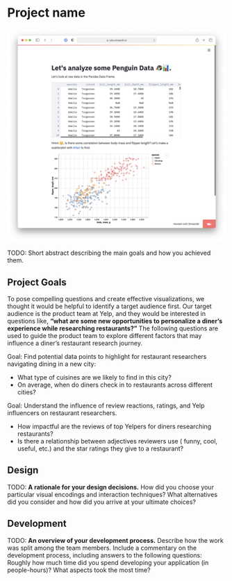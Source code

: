 # Project name

![A screenshot of your application. Could be a GIF.](screenshot.png)

TODO: Short abstract describing the main goals and how you achieved them.

## Project Goals

To pose compelling questions and create effective visualizations, we thought it would be helpful to identify a target audience first. Our target audience is the product team at Yelp, and they would be interested in questions like, **“what are some new opportunities to personalize a diner’s experience while researching restaurants?”** The following questions are  used to guide the product team to explore different factors that may influence a diner’s restaurant research journey.

Goal: Find potential data points to highlight for restaurant researchers  navigating dining in a new city:
- What type of cuisines are we likely to find in this city?
- On average, when do diners check in to restaurants across different cities? 

Goal: Understand the influence of review reactions, ratings, and Yelp influencers on restaurant researchers. 
- How impactful are the reviews of top Yelpers for diners researching restaurants?
- Is there a relationship between adjectives reviewers use ( funny, cool, useful, etc.) and the star ratings they give to a restaurant? 


## Design

TODO: **A rationale for your design decisions.** How did you choose your particular visual encodings and interaction techniques? What alternatives did you consider and how did you arrive at your ultimate choices?

## Development

TODO: **An overview of your development process.** Describe how the work was split among the team members. Include a commentary on the development process, including answers to the following questions: Roughly how much time did you spend developing your application (in people-hours)? What aspects took the most time?
